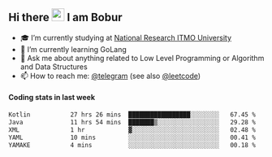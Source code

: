 ## Hi there <img src="https://media.giphy.com/media/hvRJCLFzcasrR4ia7z/giphy.gif" width="25px" height="25px"> I am Bobur

- :mortar_board: I’m currently studying at [National Research ITMO University](https://itmo.ru/)
- :seedling: I’m currently learning GoLang
- :speech_balloon: Ask me about anything related to Low Level Programming or Algorithm and Data Structures
- :mailbox: How to reach me: [@telegram](https://t.me/octoant) (see also [@leetcode](https://leetcode.com/octoant/))    

#### Coding stats in last week

<!--START_SECTION:waka-->

```txt
Kotlin           27 hrs 26 mins  █████████████████░░░░░░░░   67.45 %
Java             11 hrs 54 mins  ███████▒░░░░░░░░░░░░░░░░░   29.28 %
XML              1 hr            ▓░░░░░░░░░░░░░░░░░░░░░░░░   02.48 %
YAML             10 mins         ░░░░░░░░░░░░░░░░░░░░░░░░░   00.41 %
YAMAKE           4 mins          ░░░░░░░░░░░░░░░░░░░░░░░░░   00.18 %
```

<!--END_SECTION:waka-->
